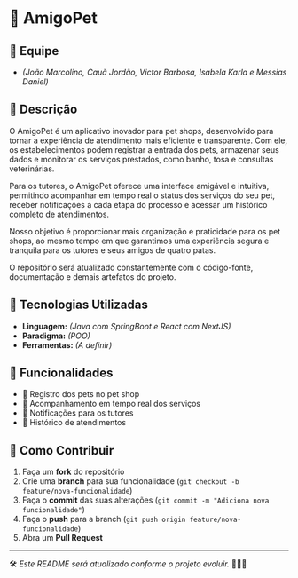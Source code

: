 # 🐾 AmigoPet  

## 👥 Equipe  
- *(João Marcolino, Cauã Jordão, Victor Barbosa, Isabela Karla e Messias Daniel)*  

## 📖 Descrição  
O AmigoPet é um aplicativo inovador para pet shops, desenvolvido para tornar a experiência de atendimento mais eficiente e transparente. Com ele, os estabelecimentos podem registrar a entrada dos pets, armazenar seus dados e monitorar os serviços prestados, como banho, tosa e consultas veterinárias.

Para os tutores, o AmigoPet oferece uma interface amigável e intuitiva, permitindo acompanhar em tempo real o status dos serviços do seu pet, receber notificações a cada etapa do processo e acessar um histórico completo de atendimentos.

Nosso objetivo é proporcionar mais organização e praticidade para os pet shops, ao mesmo tempo em que garantimos uma experiência segura e tranquila para os tutores e seus amigos de quatro patas.  

O repositório será atualizado constantemente com o código-fonte, documentação e demais artefatos do projeto.  

## 🚀 Tecnologias Utilizadas  
- **Linguagem:** *(Java com SpringBoot e React com NextJS)*  
- **Paradigma:** *(POO)*  
- **Ferramentas:** *(A definir)*  

## 📂 Funcionalidades  
- 📌 Registro dos pets no pet shop  
- 📌 Acompanhamento em tempo real dos serviços  
- 📌 Notificações para os tutores  
- 📌 Histórico de atendimentos  

## 📌 Como Contribuir  
1. Faça um **fork** do repositório  
2. Crie uma **branch** para sua funcionalidade (`git checkout -b feature/nova-funcionalidade`)  
3. Faça o **commit** das suas alterações (`git commit -m "Adiciona nova funcionalidade"`)  
4. Faça o **push** para a branch (`git push origin feature/nova-funcionalidade`)  
5. Abra um **Pull Request**  

---  
🛠️ *Este README será atualizado conforme o projeto evoluir.* 🚀🐶🐱
